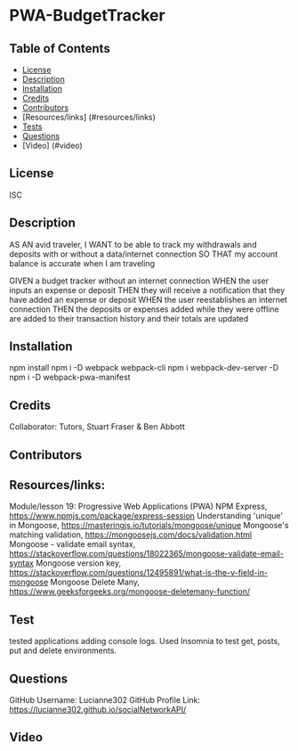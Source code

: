 # PWA-BudgetTracker


## Table of Contents
* [License](#license)
* [Description](#description)
* [Installation](#installation)
* [Credits](#credits)
* [Contributors](#contributors)
* [Resources/links] (#resources/links)
* [Tests](#tests) 
* [Questions](#questions) 
* [Video] (#video)

## License
ISC

## Description
AS AN avid traveler, I WANT to be able to track my withdrawals and deposits with or without a data/internet connection SO THAT my account balance is accurate when I am traveling 

GIVEN a budget tracker without an internet connection
WHEN the user inputs an expense or deposit
THEN they will receive a notification that they have added an expense or deposit
WHEN the user reestablishes an internet connection
THEN the deposits or expenses added while they were offline are added to their transaction history and their totals are updated

## Installation
npm install 
npm i -D webpack webpack-cli
npm i webpack-dev-server -D
npm i -D webpack-pwa-manifest

## Credits
Collaborator: Tutors, Stuart Fraser & Ben Abbott

## Contributors


## Resources/links:
Module/lesson 19: Progressive Web Applications (PWA) 
NPM Express, https://www.npmjs.com/package/express-session 
Understanding 'unique' in Mongoose, https://masteringjs.io/tutorials/mongoose/unique 
Mongoose's matching validation, https://mongoosejs.com/docs/validation.html 
Mongoose - validate email syntax, https://stackoverflow.com/questions/18022365/mongoose-validate-email-syntax 
Mongoose version key, https://stackoverflow.com/questions/12495891/what-is-the-v-field-in-mongoose 
Mongoose Delete Many, https://www.geeksforgeeks.org/mongoose-deletemany-function/ 


## Test
tested applications adding console logs. Used Insomnia to test get, posts, put and delete environments.  

## Questions
GitHub Username: Lucianne302 
GitHub Profile Link:  https://lucianne302.github.io/socialNetworkAPI/

## Video